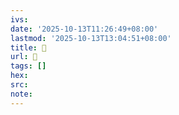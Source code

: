 ```yaml
---
ivs:
date: '2025-10-13T11:26:49+08:00'
lastmod: '2025-10-13T13:04:51+08:00'
title: 󰓪
url: 󰓪
tags: []
hex: 
src:
note:
---
```

